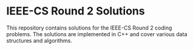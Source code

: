 # IEEE-CS Round 2 Solutions

This repository contains solutions for the IEEE-CS Round 2 coding problems. The solutions are implemented in C++ and cover various data structures and algorithms.
